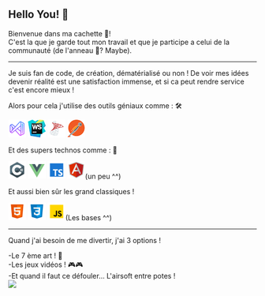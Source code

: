 ## Hello You! 👋

Bienvenue dans ma cachette 🏡! </br>
C'est la que je garde tout mon travail et que je participe a celui de la communauté (de l'anneau 💍? Maybe).

---

Je suis fan de code, de création, dématérialisé ou non ! De voir mes idées devenir réalité est une satisfaction immense, et si ca peut rendre service c'est encore mieux !

Alors pour cela j'utilise des outils géniaux comme : 🛠

<!-- ![Visual Studio Code](/vs_code.png) -->
![Visual Studio 2019](/vs_studio.png)
![WebStorm](/WebStorm.png)
![SqlServer](/sqlserver.png)
![Postman](/postman.png)
</br>

 Et des supers technos comme : 💾

![CSharp](/csharp.png)
![GitHub Logo](/vuejs.png)
![GitHub Logo](/typescript.png)
![GitHub Logo](/angular.png)(un peu ^^)

Et aussi bien sûr les grand classiques ! 

![GitHub Logo](/html.png)
![GitHub Logo](/css.png)
![GitHub Logo](/js.png)(Les bases ^^)

---

Quand j'ai besoin de me divertir, j'ai 3 options ! 

-Le 7 ème art ! 🎥 </br>
-Les jeux vidéos ! 🎮🎮</br>
-Et quand il faut ce défouler... L'airsoft entre potes ! 
</br>
<img src="200.gif">

<!--
**MauriceChocoSwiss/MauriceChocoSwiss** is a ✨ _special_ ✨ repository because its `README.md` (this file) appears on your GitHub profile.

Here are some ideas to get you started:

- 🔭 I’m currently working on ...
- 🌱 I’m currently learning ...
- 👯 I’m looking to collaborate on ...
- 🤔 I’m looking for help with ...
- 💬 Ask me about ...
- 📫 How to reach me: ...
- 😄 Pronouns: ...
- ⚡ Fun fact: ...
-->
